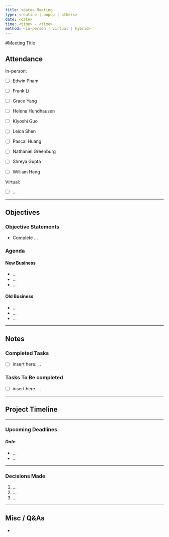 ```yaml
---
title: <date> Meeting
type: <routine | popup | others>
date: <date>
time: <time> - <time>
method: <in-person | virtual | hybrid>
---
```


#Meeting Title 

## Attendance

In-person:

- [ ] Edwin Pham 
- [ ] Frank Li 
- [ ] Grace Yang 
- [ ] Helena Hundhausen 
- [ ] Kiyoshi Guo 
- [ ] Leica Shen
- [ ] Pascal Huang 
- [ ] Nathaniel Greenburg 
- [ ] Shreya Gupta 
- [ ] William Heng 


Virtual:

- [ ] ...

--- 

## Objectives

### Objective Statements

- Complete ...

### Agenda
#### New Business
- ...
- ...
- ...

#### Old Business
- ...
- ...
- ...

--- 

## Notes

### Completed Tasks
- [ ] insert here. . .

### Tasks To Be completed 
- [ ] insert here. . . 
---

## Project Timeline

---

### Upcoming Deadlines
#### *Date*
- ... 
- ...

---

### Decisions Made
1. ... 
2. ... 
3. ... 
---

## Misc / Q&As
- 